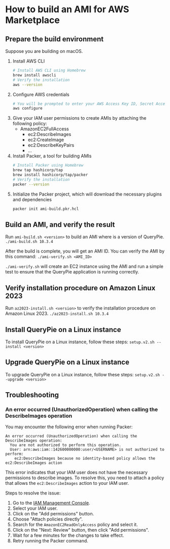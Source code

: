 # How to build an AMI for AWS Marketplace

## Prepare the build environment

Suppose you are building on macOS.

1. Install AWS CLI
    ```bash
    # Install AWS CLI using Homebrew
    brew install awscli
    # Verify the installation
    aws --version
    ```
2. Configure AWS credentials
    ```bash
    # You will be prompted to enter your AWS Access Key ID, Secret Access Key, and default region.
    aws configure
    ```
3. Give your IAM user permissions to create AMIs by attaching the following policy:
    - AmazonEC2FullAccess
        - ec2:DescribeImages
        - ec2:CreateImage
        - ec2:DescribeKeyPairs
        - ...
4. Install Packer, a tool for building AMIs
    ```bash
    # Install Packer using Homebrew
    brew tap hashicorp/tap
    brew install hashicorp/tap/packer
    # Verify the installation
    packer --version
    ```
5. Initialize the Packer project, which will download the necessary plugins and dependencies
    ```bash
    packer init ami-build.pkr.hcl
    ```

## Build an AMI, and verify the result

Run `ami-build.sh <version>` to build an AMI where <version> is a version of QueryPie.
`./ami-build.sh 10.3.4`

After the build is complete, you will get an AMI ID. You can verify the AMI by this command:
`./ami-verify.sh <AMI_ID>`

`./ami-verify.sh` will create an EC2 instance using the AMI 
and run a simple test to ensure that the QueryPie application is running correctly.

## Verify installation procedure on Amazon Linux 2023

Run `az2023-install.sh <version>` to verify the installation procedure on Amazon Linux 2023.
`./az2023-install.sh 10.3.4`

## Install QueryPie on a Linux instance

To install QueryPie on a Linux instance, follow these steps:
`setup.v2.sh --install <version>`

## Upgrade QueryPie on a Linux instance

To upgrade QueryPie on a Linux instance, follow these steps:
`setup.v2.sh --upgrade <version>`

## Troubleshooting

### An error occurred (UnauthorizedOperation) when calling the DescribeImages operation

You may encounter the following error when running Packer:

```
An error occurred (UnauthorizedOperation) when calling the DescribeImages operation: 
  You are not authorized to perform this operation. 
  User: arn:aws:iam::142600000000:user/<USERNAME> is not authorized to perform: 
    ec2:DescribeImages because no identity-based policy allows the ec2:DescribeImages action
```

This error indicates that your IAM user does not have the necessary permissions to describe images.
To resolve this, you need to attach a policy that allows the `ec2:DescribeImages` action to your IAM user.

Steps to resolve the issue:

1. Go to the [IAM Management Console](https://console.aws.amazon.com/iam/home).
2. Select your IAM user.
3. Click on the "Add permissions" button.
4. Choose "Attach policies directly".
5. Search for the `AmazonEC2ReadOnlyAccess` policy and select it.
6. Click on the "Next: Review" button, then click "Add permissions".
7. Wait for a few minutes for the changes to take effect.
8. Retry running the Packer command.

